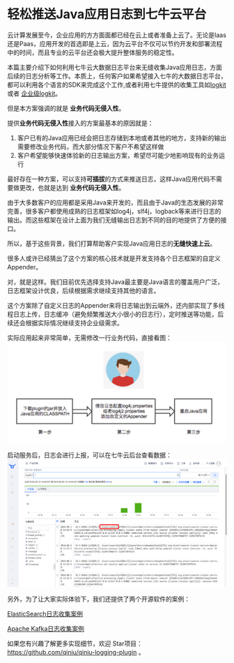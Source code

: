 # 轻松推送Java应用日志到七牛云平台

云计算发展至今，企业应用的方方面面都已经在云上或者准备上云了。无论是Iaas还是Paas，应用开发的首选即是上云，因为云平台不仅可以节约开发和部署流程中的时间，而且专业的云平台还会极大提升整体服务的稳定性。

本篇主要介绍下如何利用七牛云大数据日志平台来无缝收集Java应用日志，方面后续的日志分析等工作。本质上，任何客户如果希望接入七牛的大数据日志平台，都可以利用各个语言的SDK来完成这个工作,或者利用七牛提供的收集工具如[logkit](https://github.com/qiniu/logkit) 或者 [企业级logkit](https://logkit-pro.qiniu.com/#/)。

但是本方案强调的就是 **业务代码无侵入性**。

提供**业务代码无侵入性**接入的方案最基本的原因就是：

1. 客户已有的Java应用已经会把日志存储到本地或者其他的地方，支持新的输出需要修改业务代码，而大部分情况下客户不希望这样做
2. 客户希望能够快速体验新的日志输出方案，希望尽可能少地影响现有的业务运行

最好存在一种方案，可以支持**可插拔**的方式来推送日志，这样Java应用代码不需要做更改，也就是达到 **业务代码无侵入性**。

由于大多数客户的应用都是采用Java来开发的，而且由于Java的生态发展的非常完善，很多客户都使用成熟的日志框架如log4j，slf4j，logback等来进行日志的输出。而这些框架在设计上面为我们无缝输出日志到不同的目的地提供了方便的接口。

所以，基于这些背景，我们打算帮助客户实现Java应用日志的**无缝快速上云**。

很多人或许已经猜出了这个方案的核心技术就是开发支持各个日志框架的自定义Appender。

对，就是这样。我们目前优先选择支持Java最主要是Java语言的覆盖用户广泛，日志框架设计优良，后续根据需求继续支持其他的语言。

这个方案除了自定义日志的Appender来将日志输出到云端外，还内部实现了多线程日志上传，日志缓冲（避免频繁推送大小很小的日志行），定时推送等功能，后续还会根据实际情况继续支持企业级需求。

实际应用起来非常简单，无需修改一行业务代码，直接看图：
 ![three-steps-to-use-qiniu-logging-plugin.jpg](three-steps-to-use-qiniu-logging-plugin.jpg)

启动服务后，日志会进行上报，可以在七牛云后台查看数据：
![pandora-logdb-show-logs.png](pandora-logdb-show-logs.png)

另外，为了让大家实际体验下，我们还提供了两个开源软件的案例：

[ElasticSearch日志收集案例](https://github.com/qiniu/qiniu-logging-plugin/wiki/ElasticSearch%E6%97%A5%E5%BF%97%E6%94%B6%E9%9B%86%E6%A1%88%E4%BE%8B)

[Apache Kafka日志收集案例](https://github.com/qiniu/qiniu-logging-plugin/wiki/Apache-Kafka%E6%97%A5%E5%BF%97%E6%94%B6%E9%9B%86%E6%A1%88%E4%BE%8B)

如果您有兴趣了解更多实现细节，欢迎 Star项目：https://github.com/qiniu/qiniu-logging-plugin 。
